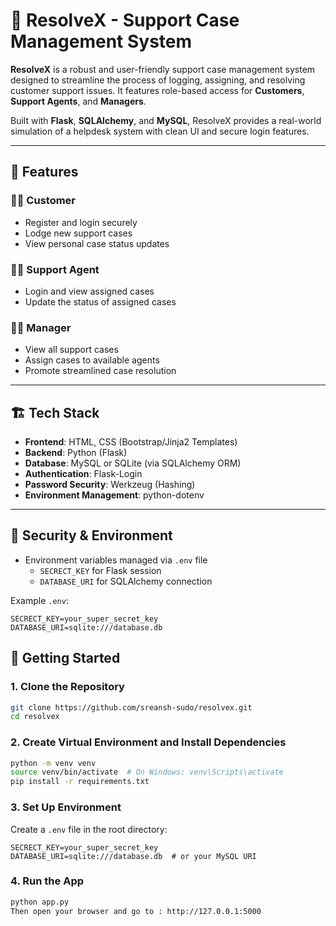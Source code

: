 # 🚀 ResolveX - Support Case Management System

**ResolveX** is a robust and user-friendly support case management system designed to streamline the process of logging, assigning, and resolving customer support issues. It features role-based access for **Customers**, **Support Agents**, and **Managers**.

Built with **Flask**, **SQLAlchemy**, and **MySQL**, ResolveX provides a real-world simulation of a helpdesk system with clean UI and secure login features.

---

## 🔧 Features

### 🧑‍💻 Customer
- Register and login securely
- Lodge new support cases
- View personal case status updates

### 👨‍🔧 Support Agent
- Login and view assigned cases
- Update the status of assigned cases

### 👨‍💼 Manager
- View all support cases
- Assign cases to available agents
- Promote streamlined case resolution

---

## 🏗️ Tech Stack

- **Frontend**: HTML, CSS (Bootstrap/Jinja2 Templates)
- **Backend**: Python (Flask)
- **Database**: MySQL or SQLite (via SQLAlchemy ORM)
- **Authentication**: Flask-Login
- **Password Security**: Werkzeug (Hashing)
- **Environment Management**: python-dotenv

---

## 🔐 Security & Environment

- Environment variables managed via `.env` file
  - `SECRECT_KEY` for Flask session
  - `DATABASE_URI` for SQLAlchemy connection

Example `.env`:

```env
SECRECT_KEY=your_super_secret_key
DATABASE_URI=sqlite:///database.db
```
## 🚀 Getting Started

### 1. Clone the Repository

```bash
git clone https://github.com/sreansh-sudo/resolvex.git
cd resolvex
```
### 2. Create Virtual Environment and Install Dependencies

```bash
python -m venv venv
source venv/bin/activate  # On Windows: venv\Scripts\activate
pip install -r requirements.txt
```
### 3. Set Up Environment

Create a `.env` file in the root directory:

```env
SECRECT_KEY=your_super_secret_key
DATABASE_URI=sqlite:///database.db  # or your MySQL URI
```
### 4. Run the App

```bash
python app.py
Then open your browser and go to : http://127.0.0.1:5000
```
